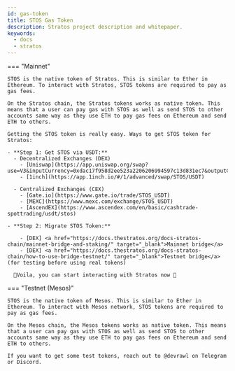 ```yaml
---
id: gas-token
title: STOS Gas Token
description: Stratos project description and whitepaper.
keywords:
  - docs
  - stratos
---
```



=== "Mainnet"

    STOS is the native token of Stratos. This is similar to Ether in Ethereum. To interact with Stratos, STOS tokens are required to pay as gas fees.

    On the Stratos chain, the Stratos tokens works as native token. This means that a user can pay gas with STOS as well as send STOS to other accounts same way as they use ETH to pay gas fees on Ethereum and send ETH to others.

    Getting the STOS token is really easy. Ways to get STOS token for Stratos:

    - **Step 1: Get STOS via USDT:**
      - Decentralized Exchanges (DEX) 
        - [Uniswap](https://app.uniswap.org/swap?use=V3&inputCurrency=0xdac17f958d2ee523a2206206994597c13d831ec7&outputCurrency=0x08c32b0726C5684024ea6e141C50aDe9690bBdcc)
        - [1inch](https://app.1inch.io/#/1/advanced/swap/STOS/USDT)

      - Centralized Exchanges (CEX)
        - [Gate.io](https://www.gate.io/trade/STOS_USDT)
        - [MEXC](https://www.mexc.com/exchange/STOS_USDT)
        - [AscendEX](https://www.ascendex.com/en/basic/cashtrade-spottrading/usdt/stos)        

    - **Step 2: Migrate STOS Token:**

        - [DEX] <a href="https://docs.thestratos.org/docs-stratos-chain/mainnet-bridge-and-staking/" target="_blank">Mainnet bridge</a>
        - [DEX] <a href="https://docs.thestratos.org/docs-stratos-chain/how-to-use-bridge-testnet/" target="_blank">Testnet bridge</a> (for testing before using real tokens)

      🎉Voila, you can start interacting with Stratos now 🎉

=== "Testnet (Mesos)"

    STOS is the native token of Mesos. This is similar to Ether in Ethereum. To interact with Mesos network, STOS tokens are required to pay as gas fees.

    On the Mesos chain, the Mesos tokens works as native token. This means that a user can pay gas with STOS as well as send STOS to other accounts same way as they use ETH to pay gas fees on Ethereum and send ETH to others.

    If you want to get some test tokens, reach out to @devrawl on Telegram or Discord.
